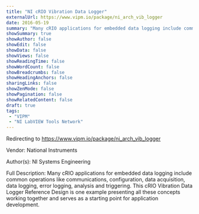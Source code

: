 ```yaml
---
title: "NI cRIO Vibration Data Logger"
externalUrl: https://www.vipm.io/package/ni_arch_vib_logger
date: 2016-05-19
summary: "Many cRIO applications for embedded data logging include common operations like communications, configuration, data acquisition, data logging, error logging, analysis and triggering."
showSummary: true
showAuthor: false
showEdit: false
showData: false
showViews: false
showReadingTime: false
showWordCount: false
showBreadcrumbs: false
showHeadingAnchors: false
sharingLinks: false
showZenMode: false
showPagination: false
showRelatedContent: false
draft: true
tags:
 - "VIPM"
 - "NI LabVIEW Tools Network"
---
```


Redirecting to https://www.vipm.io/package/ni_arch_vib_logger

Vendor: National Instruments

Author(s): NI Systems Engineering
 
Full Description:
Many cRIO applications for embedded data logging include common operations like communications, configuration, data acquisition, data logging, error logging, analysis and triggering.  This cRIO Vibration Data Logger Reference Design is one example presenting all these concepts working together and serves as a starting point for application development.